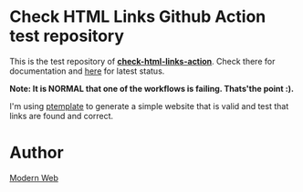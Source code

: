 # Check HTML Links Github Action test repository

This is the test repository of **[check-html-links-action](https://github.com/modernweb-dev/check-html-links-action)**.
Check there for documentation and [here](https://github.com/modernweb-dev/check-html-links-action-test/actions) for latest status. 

**Note: It is NORMAL that one of the workflows is failing. Thats'the point :).**

I'm using [ptemplate](https://github.com/nethruster/ptemplate) to generate a simple website that is valid and test that links are found and correct.

# Author

[Modern Web](https://modern-web.dev)
